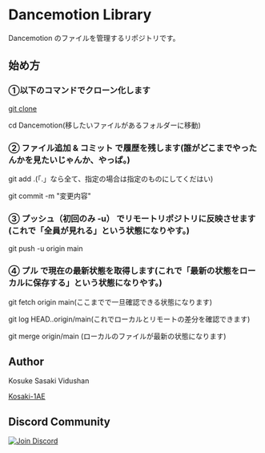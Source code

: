 # Dancemotion Library

Dancemotion のファイルを管理するリポジトリです。

## 始め方

### ①以下のコマンドでクローン化します

[git clone](https://github.com/Kosaki-1AE/Dancemotion.git)

cd Dancemotion(移したいファイルがあるフォルダーに移動)

### ② ファイル追加 & コミット で履歴を残します(誰がどこまでやったんかを見たいじゃんか、やっぱ。)

git add .(「.」なら全て、指定の場合は指定のものにしてくだはい)

git commit -m "変更内容"

### ③ プッシュ（初回のみ -u） でリモートリポジトリに反映させます(これで「全員が見れる」という状態になりやす。)

git push -u origin main

### ④ プル で現在の最新状態を取得します(これで「最新の状態をローカルに保存する」という状態になりやす。)

git fetch origin main(ここまでで一旦確認できる状態になります)

git log HEAD..origin/main(これでローカルとリモートの差分を確認できます)

git merge origin/main (ローカルのファイルが最新の状態になります)

## Author

Kosuke Sasaki Vidushan

[Kosaki-1AE](https://github.com/Kosaki-1AE)

## Discord Community

[![Join Discord](https://img.shields.io/badge/Discord-Join-blue?logo=discord)](https://discord.gg/tuhph8BxBF)